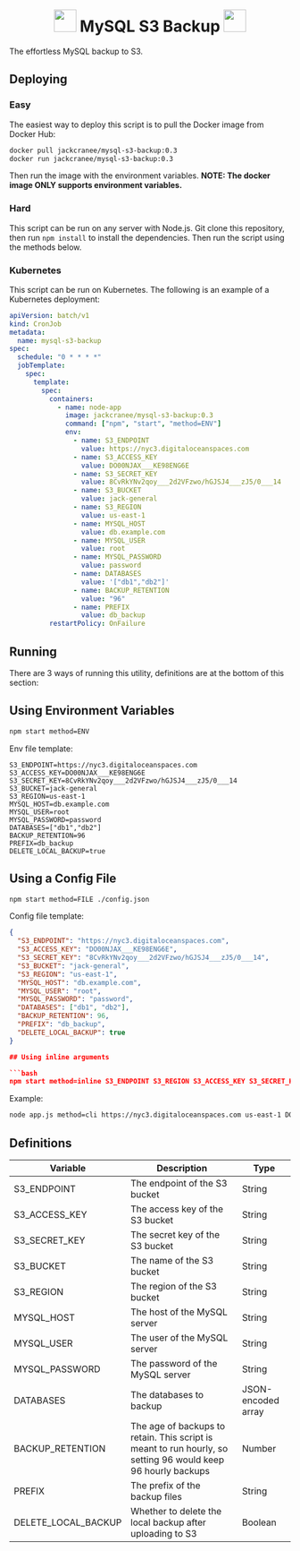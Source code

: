 <center>
<h1>
<img src="https://labs.mysql.com/common/logos/mysql-logo.svg?v2" height=40>   MySQL S3 Backup   <img src="https://upload.wikimedia.org/wikipedia/commons/thumb/b/bc/Amazon-S3-Logo.svg/1712px-Amazon-S3-Logo.svg.png" height=40>
</h1>
</center>

The effortless MySQL backup to S3.

## Deploying

### Easy

The easiest way to deploy this script is to pull the Docker image from Docker Hub:

```bash
docker pull jackcranee/mysql-s3-backup:0.3
docker run jackcranee/mysql-s3-backup:0.3
```

Then run the image with the environment variables. **NOTE: The docker image ONLY supports environment variables.**

### Hard

This script can be run on any server with Node.js. Git clone this repository, then run `npm install` to install the dependencies. Then run the script using the methods below.

### Kubernetes

This script can be run on Kubernetes. The following is an example of a Kubernetes deployment:

```yaml
apiVersion: batch/v1
kind: CronJob
metadata:
  name: mysql-s3-backup
spec:
  schedule: "0 * * * *"
  jobTemplate:
    spec:
      template:
        spec:
          containers:
            - name: node-app
              image: jackcranee/mysql-s3-backup:0.3
              command: ["npm", "start", "method=ENV"]
              env:
                - name: S3_ENDPOINT
                  value: https://nyc3.digitaloceanspaces.com
                - name: S3_ACCESS_KEY
                  value: DO00NJAX___KE98ENG6E
                - name: S3_SECRET_KEY
                  value: 8CvRkYNv2qoy___2d2VFzwo/hGJSJ4___zJ5/0___14
                - name: S3_BUCKET
                  value: jack-general
                - name: S3_REGION
                  value: us-east-1
                - name: MYSQL_HOST
                  value: db.example.com
                - name: MYSQL_USER
                  value: root
                - name: MYSQL_PASSWORD
                  value: password
                - name: DATABASES
                  value: '["db1","db2"]'
                - name: BACKUP_RETENTION
                  value: "96"
                - name: PREFIX
                  value: db_backup
          restartPolicy: OnFailure
```

## Running

There are 3 ways of running this utility, definitions are at the bottom of this section:

## Using Environment Variables

```bash
npm start method=ENV
```

Env file template:

```env
S3_ENDPOINT=https://nyc3.digitaloceanspaces.com
S3_ACCESS_KEY=DO00NJAX___KE98ENG6E
S3_SECRET_KEY=8CvRkYNv2qoy___2d2VFzwo/hGJSJ4___zJ5/0___14
S3_BUCKET=jack-general
S3_REGION=us-east-1
MYSQL_HOST=db.example.com
MYSQL_USER=root
MYSQL_PASSWORD=password
DATABASES=["db1","db2"]
BACKUP_RETENTION=96
PREFIX=db_backup
DELETE_LOCAL_BACKUP=true
```

## Using a Config File

```bash
npm start method=FILE ./config.json
```

Config file template:

````json
{
  "S3_ENDPOINT": "https://nyc3.digitaloceanspaces.com",
  "S3_ACCESS_KEY": "DO00NJAX___KE98ENG6E",
  "S3_SECRET_KEY": "8CvRkYNv2qoy___2d2VFzwo/hGJSJ4___zJ5/0___14",
  "S3_BUCKET": "jack-general",
  "S3_REGION": "us-east-1",
  "MYSQL_HOST": "db.example.com",
  "MYSQL_USER": "root",
  "MYSQL_PASSWORD": "password",
  "DATABASES": ["db1", "db2"],
  "BACKUP_RETENTION": 96,
  "PREFIX": "db_backup",
  "DELETE_LOCAL_BACKUP": true
}

## Using inline arguments

```bash
npm start method=inline S3_ENDPOINT S3_REGION S3_ACCESS_KEY S3_SECRET_KEY S3_BUCKET BACKUP_RETENTION MYSQL_HOST MYSQL_USER MYSQL_PASSWORD DATABASES PREFIX
````

Example:

```bash
node app.js method=cli https://nyc3.digitaloceanspaces.com us-east-1 DO00NJAX___KE98ENG6E 8CvRkYNv2qoy___2d2VFzwo/hGJSJ4___zJ5/0___14 jack-general 96 db.endpoint.com root password '["db1", "db2"]' db_backups
```

## Definitions

| Variable            | Description                                                                                                  | Type               |
| ------------------- | ------------------------------------------------------------------------------------------------------------ | ------------------ |
| S3_ENDPOINT         | The endpoint of the S3 bucket                                                                                | String             |
| S3_ACCESS_KEY       | The access key of the S3 bucket                                                                              | String             |
| S3_SECRET_KEY       | The secret key of the S3 bucket                                                                              | String             |
| S3_BUCKET           | The name of the S3 bucket                                                                                    | String             |
| S3_REGION           | The region of the S3 bucket                                                                                  | String             |
| MYSQL_HOST          | The host of the MySQL server                                                                                 | String             |
| MYSQL_USER          | The user of the MySQL server                                                                                 | String             |
| MYSQL_PASSWORD      | The password of the MySQL server                                                                             | String             |
| DATABASES           | The databases to backup                                                                                      | JSON-encoded array |
| BACKUP_RETENTION    | The age of backups to retain. This script is meant to run hourly, so setting 96 would keep 96 hourly backups | Number             |
| PREFIX              | The prefix of the backup files                                                                               | String             |
| DELETE_LOCAL_BACKUP | Whether to delete the local backup after uploading to S3                                                     | Boolean            |
